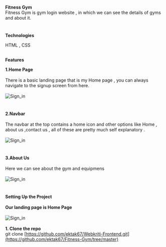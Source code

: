 **Fitness Gym**
<br>
Fitness Gym is gym login website , in which we can see the details of gyms and about it.<br>
#
**Technologies**<br>

HTML , CSS  
##

**Features** 

**1.Home Page**<br><br>
There is a basic landing page that is my Home page , you can always navigate to the signup screen from here.<br><br>
![Sign_in](https://user-images.githubusercontent.com/82212464/172035075-6082bc73-e3b9-49f0-8b25-dd89331e999c.png)
#
**2.Navbar** <br><br>
The navbar at the top contains a home icon and other options like Home , about us ,contact us , all of these are pretty much self explanatory .<br><br>
![Sign_in](https://user-images.githubusercontent.com/82212464/172035190-060b9f53-1478-4054-a5f0-cf462409a753.png)
#
**3.About Us**<br><br>
Here we can see about the gym and equipmens <br><br>
![Sign_in](https://user-images.githubusercontent.com/82212464/172035093-89a8103b-1ccb-4d2f-a94b-726600bff15c.png)

#

**Setting Up the Project**<br><br>
     **Our landing page is Home Page** <br> <br>
     ![Sign_in](https://user-images.githubusercontent.com/82212464/172035075-6082bc73-e3b9-49f0-8b25-dd89331e999c.png)<br><br>
**1. Clone the repo**<br>
git clone [https://github.com/ektak67/Webkriti-Frontend.git](https://github.com/ektak67/Fitness-Gym/tree/master)
